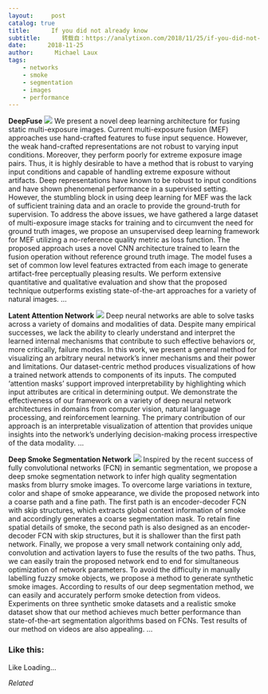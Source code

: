 ```yaml
---
layout:     post
catalog: true
title:      If you did not already know
subtitle:      转载自：https://analytixon.com/2018/11/25/if-you-did-not-already-know-556/
date:      2018-11-25
author:      Michael Laux
tags:
    - networks
    - smoke
    - segmentation
    - images
    - performance
---
```


**DeepFuse** ![](https://aboutdataanalytics.files.wordpress.com/2015/01/google.png?w=529)
We present a novel deep learning architecture for fusing static multi-exposure images. Current multi-exposure fusion (MEF) approaches use hand-crafted features to fuse input sequence. However, the weak hand-crafted representations are not robust to varying input conditions. Moreover, they perform poorly for extreme exposure image pairs. Thus, it is highly desirable to have a method that is robust to varying input conditions and capable of handling extreme exposure without artifacts. Deep representations have known to be robust to input conditions and have shown phenomenal performance in a supervised setting. However, the stumbling block in using deep learning for MEF was the lack of sufficient training data and an oracle to provide the ground-truth for supervision. To address the above issues, we have gathered a large dataset of multi-exposure image stacks for training and to circumvent the need for ground truth images, we propose an unsupervised deep learning framework for MEF utilizing a no-reference quality metric as loss function. The proposed approach uses a novel CNN architecture trained to learn the fusion operation without reference ground truth image. The model fuses a set of common low level features extracted from each image to generate artifact-free perceptually pleasing results. We perform extensive quantitative and qualitative evaluation and show that the proposed technique outperforms existing state-of-the-art approaches for a variety of natural images. … 

**Latent Attention Network** ![](https://aboutdataanalytics.files.wordpress.com/2015/01/google.png?w=529)
Deep neural networks are able to solve tasks across a variety of domains and modalities of data. Despite many empirical successes, we lack the ability to clearly understand and interpret the learned internal mechanisms that contribute to such effective behaviors or, more critically, failure modes. In this work, we present a general method for visualizing an arbitrary neural network’s inner mechanisms and their power and limitations. Our dataset-centric method produces visualizations of how a trained network attends to components of its inputs. The computed ‘attention masks’ support improved interpretability by highlighting which input attributes are critical in determining output. We demonstrate the effectiveness of our framework on a variety of deep neural network architectures in domains from computer vision, natural language processing, and reinforcement learning. The primary contribution of our approach is an interpretable visualization of attention that provides unique insights into the network’s underlying decision-making process irrespective of the data modality. … 

**Deep Smoke Segmentation Network** ![](https://aboutdataanalytics.files.wordpress.com/2015/01/google.png?w=529)
Inspired by the recent success of fully convolutional networks (FCN) in semantic segmentation, we propose a deep smoke segmentation network to infer high quality segmentation masks from blurry smoke images. To overcome large variations in texture, color and shape of smoke appearance, we divide the proposed network into a coarse path and a fine path. The first path is an encoder-decoder FCN with skip structures, which extracts global context information of smoke and accordingly generates a coarse segmentation mask. To retain fine spatial details of smoke, the second path is also designed as an encoder-decoder FCN with skip structures, but it is shallower than the first path network. Finally, we propose a very small network containing only add, convolution and activation layers to fuse the results of the two paths. Thus, we can easily train the proposed network end to end for simultaneous optimization of network parameters. To avoid the difficulty in manually labelling fuzzy smoke objects, we propose a method to generate synthetic smoke images. According to results of our deep segmentation method, we can easily and accurately perform smoke detection from videos. Experiments on three synthetic smoke datasets and a realistic smoke dataset show that our method achieves much better performance than state-of-the-art segmentation algorithms based on FCNs. Test results of our method on videos are also appealing. … 





### Like this:

Like Loading...


*Related*

